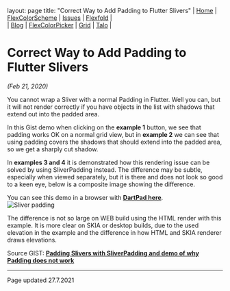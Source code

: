 layout: page
title: "Correct Way to Add Padding to Flutter Slivers"
| [Home](https://rydmike.com) | [FlexColorScheme](colorscheme) | [Issues](issues) | [Flexfold](flexfold) |  
| [Blog](blog)                | [FlexColorPicker](colorpicker) | [Grid](gridview) | [Talo](talo)         |

# Correct Way to Add Padding to Flutter Slivers
*(Feb 21, 2020)*

You cannot wrap a Sliver with a normal Padding in Flutter. Well you can, but it will not render correctly if
you have objects in the list with shadows that extend out into the padded area.

In this Gist demo when clicking on the **example 1** button, we see that padding works OK on a
normal grid view, but in **example 2** we can see that using padding covers the shadows that should
extend into the padded area, so we get a sharply cut shadow.

In **examples 3 and 4** it is demonstrated how this rendering issue can be solved by using SliverPadding instead.
The difference may be subtle, especially when viewed separately, but it is there and does not look so good to a 
keen eye, below is a composite image showing the difference.

You can see this demo in a browser with [**DartPad here**](https://www.dartpad.dev/?id=e199cb754fc08f4e1500efc96e322eee&null_safety=true).  
<img src="https://rydmike.com/assets/sliverpadding.png?raw=true" alt="Sliver padding"/>

The difference is not so large on WEB build using the HTML render with this example. It is more
clear on SKIA or desktop builds, due to the used elevation in the example and the difference in how
HTML and SKIA renderer draws elevations.

Source GIST: [**Padding Slivers with SliverPadding and demo of why Padding does not work**](https://gist.github.com/rydmike/e199cb754fc08f4e1500efc96e322eee)  


---
Page updated 27.7.2021